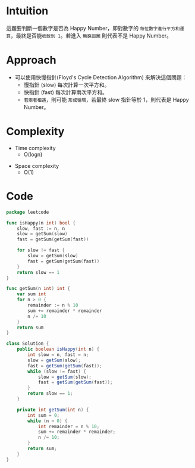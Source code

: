 # Intuition

這題要判斷一個數字是否為 Happy Number，即對數字的 `每位數字進行平方和運算`，最終是否能`收斂到 1`。若進入 `無窮迴圈` 則代表不是 Happy Number。
<!-- Describe your first thoughts on how to solve this problem. -->

# Approach

- 可以使用快慢指針(Floyd's Cycle Detection Algorithm) 來解決這個問題：
    - 慢指針 (slow) 每次計算一次平方和。
    - 快指針 (fast) 每次計算兩次平方和。
    - `若兩者相遇`，則可能 `形成循環`，若最終 slow 指針等於 1，則代表是 Happy Number。
<!-- Describe your approach to solving the problem. -->

# Complexity

- Time complexity
    - O(logn)

<!-- Add your time complexity here, e.g. $$O(n)$$ -->

- Space complexity
    - O(1)

<!-- Add your space complexity here, e.g. $$O(n)$$ -->

# Code

```go
package leetcode

func isHappy(n int) bool {
	slow, fast := n, n
	slow = getSum(slow)
	fast = getSum(getSum(fast))

	for slow != fast {
		slow = getSum(slow)
		fast = getSum(getSum(fast))
	}
	return slow == 1
}

func getSum(n int) int {
	var sum int
	for n > 0 {
		remainder := n % 10
		sum += remainder * remainder
		n /= 10
	}
	return sum
}
```

```java
class Solution {
    public boolean isHappy(int n) {
        int slow = n, fast = n;
        slow = getSum(slow);
        fast = getSum(getSum(fast));
        while (slow != fast) {
            slow = getSum(slow);
            fast = getSum(getSum(fast));
        }
        return slow == 1;
    }

    private int getSum(int n) {
        int sum = 0;
        while (n > 0) {
            int remainder = n % 10;
            sum += remainder * remainder;
            n /= 10;
        }
        return sum;
    }
}
```
